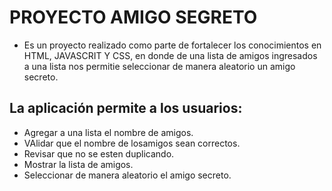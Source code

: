 # PROYECTO AMIGO SEGRETO
* Es un proyecto realizado como parte de fortalecer los conocimientos en HTML, JAVASCRIT Y CSS, en donde de una lista de amigos ingresados a una lista nos permitie seleccionar de manera aleatorio un amigo secreto.
 ## La aplicación permite a los usuarios:
* Agregar a una lista el nombre de amigos. 
* VAlidar que el nombre de losamigos sean correctos.
* Revisar que no se esten duplicando.
* Mostrar la lista de amigos.
* Seleccionar de manera aleatorio el amigo secreto.
